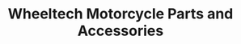 ---
title: "Wheeltech Motorcycle Parts and Accessories"
url: /nabua/wheeltech-motorcycle-parts-and-accessories/
shop: shop
---